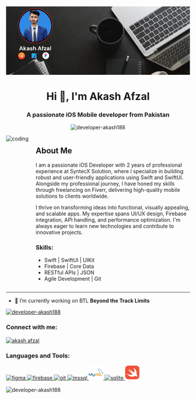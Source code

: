 ![ogo](https://github.com/Developer-Akash188/Developer-Akash188/blob/main/Black%20Flatlay%20Photo%20Motivational%20Finance%20Quote%20Facebook%20Cover.png?raw=true)
<h1 align="center">Hi 👋, I'm Akash Afzal</h1>
<h3 align="center">A passionate iOS Mobile developer from Pakistan</h3>

<p align="center">
  <img src="https://komarev.com/ghpvc/?username=developer-akash188&label=Profile%20views&color=0e75b6&style=flat" alt="developer-akash188" />
</p>

<div style="display: flex; align-items: flex-start; justify-content: space-between; gap: 20px;">
  <div>
    <img alt="coding" width="400" src="https://miro.medium.com/v2/resize:fit:4800/format:webp/1*VMmvImch6VU5pc2VktY1uw.gif">
  </div>
  <div style="flex: 1;">
    <h2>About Me</h2>
    <p>
      I am a passionate iOS Developer with 2 years of professional experience at SyntecX Solution, where I specialize in building robust and user-friendly applications using Swift and SwiftUI. Alongside my professional journey, I have honed my skills through freelancing on Fiverr, delivering high-quality mobile solutions to clients worldwide.
    </p>
    <p>
      I thrive on transforming ideas into functional, visually appealing, and scalable apps. My expertise spans UI/UX design, Firebase integration, API handling, and performance optimization. I'm always eager to learn new technologies and contribute to innovative projects.
    </p>
    <h3>Skills:</h3>
    <ul>
      <li>Swift | SwiftUI | UIKit</li>
      <li>Firebase | Core Data</li>
      <li>RESTful APIs | JSON</li>
      <li>Agile Development | Git</li>
    </ul>
  </div>
</div>

---

- 🔭 I’m currently working on BTL **Beyond the Track Limits**

<p align="left"> 
  <a href="https://github.com/ryo-ma/github-profile-trophy">
    <img src="https://github-profile-trophy.vercel.app/?username=developer-akash188" alt="developer-akash188" />
  </a> 
</p>

<h3 align="left">Connect with me:</h3>
<p align="left">
  <a href="https://linkedin.com/in/akash afzal" target="blank">
    <img align="center" src="https://raw.githubusercontent.com/rahuldkjain/github-profile-readme-generator/master/src/images/icons/Social/linked-in-alt.svg" alt="akash afzal" height="30" width="40" />
  </a>
</p>

<h3 align="left">Languages and Tools:</h3>
<p align="left">
  <a href="https://www.figma.com/" target="_blank" rel="noreferrer">
    <img src="https://www.vectorlogo.zone/logos/figma/figma-icon.svg" alt="figma" width="40" height="40" />
  </a>
  <a href="https://firebase.google.com/" target="_blank" rel="noreferrer">
    <img src="https://www.vectorlogo.zone/logos/firebase/firebase-icon.svg" alt="firebase" width="40" height="40" />
  </a>
  <a href="https://git-scm.com/" target="_blank" rel="noreferrer">
    <img src="https://www.vectorlogo.zone/logos/git-scm/git-scm-icon.svg" alt="git" width="40" height="40" />
  </a>
  <a href="https://www.microsoft.com/en-us/sql-server" target="_blank" rel="noreferrer">
    <img src="https://www.svgrepo.com/show/303229/microsoft-sql-server-logo.svg" alt="mssql" width="40" height="40" />
  </a>
  <a href="https://www.mysql.com/" target="_blank" rel="noreferrer">
    <img src="https://raw.githubusercontent.com/devicons/devicon/master/icons/mysql/mysql-original-wordmark.svg" alt="mysql" width="40" height="40" />
  </a>
  <a href="https://www.sqlite.org/" target="_blank" rel="noreferrer">
    <img src="https://www.vectorlogo.zone/logos/sqlite/sqlite-icon.svg" alt="sqlite" width="40" height="40" />
  </a>
  <a href="https://developer.apple.com/swift/" target="_blank" rel="noreferrer">
    <img src="https://raw.githubusercontent.com/devicons/devicon/master/icons/swift/swift-original.svg" alt="swift" width="40" height="40" />
  </a>
</p>

<p>
  <img align="center" src="https://github-readme-stats.vercel.app/api/top-langs?username=developer-akash188&show_icons=true&locale=en&layout=compact" alt="developer-akash188" />
</p>
